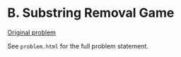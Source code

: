 # B. Substring Removal Game

[Original problem](https://codeforces.com/contest/1398/problem/B)

See `problem.html` for the full problem statement.
